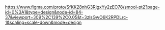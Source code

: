 https://www.figma.com/proto/SfKK28nhG3RjgxYy2zEO78/smool-pt2?page-id=0%3A1&type=design&node-id=84-37&viewport=309%2C139%2C0.05&t=3zlsGwO6K2RPDLrc-1&scaling=scale-down&mode=design